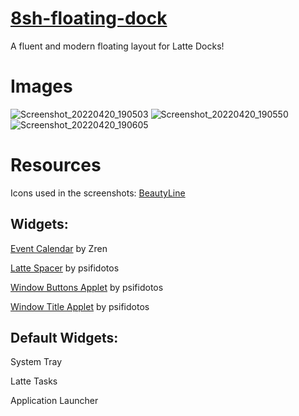 # <u>8sh-floating-dock</u>
A fluent and modern floating layout for Latte Docks!

# Images 
![Screenshot_20220420_190503](https://user-images.githubusercontent.com/67322047/164245388-c3229809-0586-4e33-9952-7aa1c2c86833.png)
![Screenshot_20220420_190550](https://user-images.githubusercontent.com/67322047/164245401-b3bdde9a-0a53-4678-a926-32254b5ff3bd.png)
![Screenshot_20220420_190605](https://user-images.githubusercontent.com/67322047/164245412-329bf512-2f6c-464f-b5ae-cd138151de06.png)

# Resources
Icons used in the screenshots: [BeautyLine](https://www.pling.com/p/1425426)

## Widgets:

  [Event Calendar](https://www.pling.com/p/998901) by Zren
  
  [Latte Spacer](https://www.pling.com/p/1287102) by psifidotos
  
  [Window Buttons Applet](https://www.pling.com/p/1272871) by psifidotos
  
  [Window Title Applet](https://www.pling.com/p/1274218) by psifidotos

## Default Widgets:

  System Tray
  
  Latte Tasks
  
  Application Launcher
